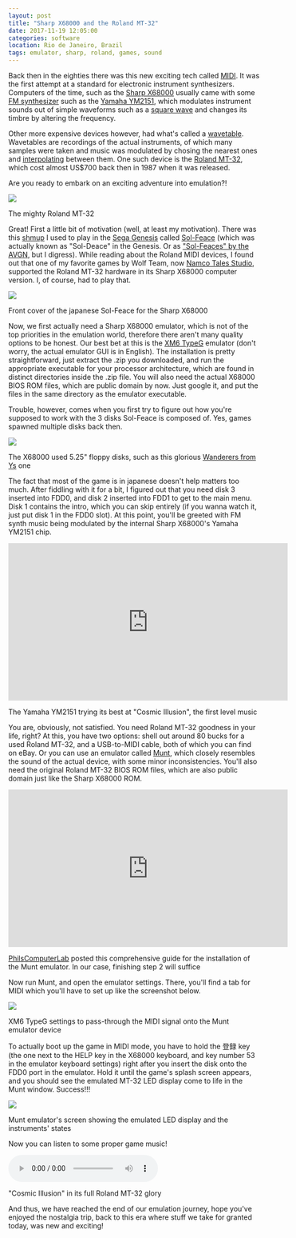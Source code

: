 ```yaml
---
layout: post
title: "Sharp X68000 and the Roland MT-32"
date: 2017-11-19 12:05:00
categories: software
location: Rio de Janeiro, Brazil
tags: emulator, sharp, roland, games, sound
---
```


Back then in the eighties there was this new exciting tech called <a href="https://en.wikipedia.org/wiki/MIDI" target="_blank">MIDI</a>. It was the first attempt at a standard for electronic instrument synthesizers. Computers of the time, such as the <a href="https://en.wikipedia.org/wiki/X68000" target="_blank">Sharp X68000</a> usually came with some <a href="https://en.wikipedia.org/wiki/Frequency_modulation_synthesis" target="_blank">FM synthesizer</a> such as the <a href="https://en.wikipedia.org/wiki/Yamaha_YM2151" target="_blank">Yamaha YM2151</a>, which modulates instrument sounds out of simple waveforms such as a <a href="https://en.wikipedia.org/wiki/Square_wave" target="_blank">square wave</a> and changes its timbre by altering the frequency.

Other more expensive devices however, had what's called a <a href="https://en.wikipedia.org/wiki/Wavetable_synthesis" target="_blank">wavetable</a>. Wavetables are recordings of the actual instruments, of which many samples were taken and music was modulated by chosing the nearest ones and <a href="https://en.wikipedia.org/wiki/Interpolation" target="_blank">interpolating</a> between them. One such device is the <a href="https://en.wikipedia.org/wiki/Roland_MT-32" target="_blank">Roland MT-32</a>, which cost almost US$700 back then in 1987 when it was released.

Are you ready to embark on an exciting adventure into emulation?!

<div class="post-image">
    <a href="{{ site.baseurl }}/img/posts/roland-mt-32.jpg" target="_blank"><img src="{{ site.baseurl }}/img/posts/roland-mt-32.jpg"/></a>
    <p class="post-image-caption">The mighty Roland MT-32</p>
</div>

<!--more-->

Great! First a little bit of motivation (well, at least my motivation). There was this <a href="https://en.wikipedia.org/wiki/Shoot_%27em_up" target="_blank">shmup</a> I used to play in the <a href="https://en.wikipedia.org/wiki/Sega_Genesis" target="_blank">Sega Genesis</a> called <a href="https://en.wikipedia.org/wiki/Sol-Feace" target="_blank">Sol-Feace</a> (which was actually known as "Sol-Deace" in the Genesis. Or as <a href="https://youtu.be/g2eH3vYbdGo?t=9m14s">"Sol-Feaces" by the AVGN</a>, but I digress). While reading about the Roland MIDI devices, I found out that one of my favorite games by Wolf Team, now <a href="https://en.wikipedia.org/wiki/Namco_Tales_Studio" target="_blank">Namco Tales Studio</a>, supported the Roland MT-32 hardware in its Sharp X68000 computer version. I, of course, had to play that.

<div class="post-image">
    <a href="{{ site.baseurl }}/img/posts/sol-feace-cover.jpg" target="_blank"><img src="{{ site.baseurl }}/img/posts/sol-feace-cover.jpg"/></a>
    <p class="post-image-caption">Front cover of the japanese Sol-Feace for the Sharp X68000</p>
</div>

Now, we first actually need a Sharp X68000 emulator, which is not of the top priorities in the emulation world, therefore there aren't many quality options to be honest. Our best bet at this is the <a href="http://www.geocities.jp/kugimoto0715/xm6g/" target="_blank">XM6 TypeG</a> emulator (don't worry, the actual emulator GUI is in English). The installation is pretty straightforward, just extract the .zip you downloaded, and run the appropriate executable for your processor architecture, which are found in distinct directories inside the .zip file. You will also need the actual X68000 BIOS ROM files, which are public domain by now. Just google it, and put the files in the same directory as the emulator executable.

Trouble, however, comes when you first try to figure out how you're supposed to work with the 3 disks Sol-Feace is composed of. Yes, games spawned multiple disks back then.

<div class="post-image">
    <a href="{{ site.baseurl }}/img/posts/ys-sharp-x68000-disk.jpg" target="_blank"><img src="{{ site.baseurl }}/img/posts/ys-sharp-x68000-disk.jpg"/></a>
    <p class="post-image-caption">The X68000 used 5.25" floppy disks, such as this glorious <a href="https://en.wikipedia.org/wiki/Ys_III:_Wanderers_from_Ys" target="_blank">Wanderers from Ys</a> one</p>
</div>

The fact that most of the game is in japanese doesn't help matters too much. After fiddling with it for a bit, I figured out that you need disk 3 inserted into FDD0, and disk 2 inserted into FDD1 to get to the main menu. Disk 1 contains the intro, which you can skip entirely (if you wanna watch it, just put disk 1 in the FDD0 slot). At this point, you'll be greeted with FM synth music being modulated by the internal Sharp X68000's Yamaha YM2151 chip.

<div class="post-image">
    <iframe width="560" height="315" src="https://www.youtube.com/embed/uUSEkM6zFUw" frameborder="0" allowfullscreen></iframe>
    <p class="post-image-caption">The Yamaha YM2151 trying its best at "Cosmic Illusion", the first level music</p>
</div>

You are, obviously, not satisfied. You need Roland MT-32 goodness in your life, right? At this, you have two options: shell out around 80 bucks for a used Roland MT-32, and a USB-to-MIDI cable, both of which you can find on eBay. Or you can use an emulator called <a href="https://github.com/munt/munt" target="_blank">Munt</a>, which closely resembles the sound of the actual device, with some minor inconsistencies. You'll also need the original Roland MT-32 BIOS ROM files, which are also public domain just like the Sharp X68000 ROM.

<div class="post-image">
    <iframe width="560" height="315" src="https://www.youtube.com/embed/j_5RWxHHVvE" frameborder="0" allowfullscreen></iframe>
    <p class="post-image-caption"><a href="https://www.philscomputerlab.com/" target="_blank">PhilsComputerLab</a> posted this comprehensive guide for the installation of the Munt emulator. In our case, finishing step 2 will suffice</p>
</div>

Now run Munt, and open the emulator settings. There, you'll find a tab for MIDI which you'll have to set up like the screenshot below.

<div class="post-image">
    <a href="{{ site.baseurl }}/img/posts/xm6-settings.png" target="_blank"><img src="{{ site.baseurl }}/img/posts/xm6-settings.png"/></a>
    <p class="post-image-caption">XM6 TypeG settings to pass-through the MIDI signal onto the Munt emulator device</p>
</div>

To actually boot up the game in MIDI mode, you have to hold the 登録 key (the one next to the HELP key in the X68000 keyboard, and key number 53 in the emulator keyboard settings) right after you insert the disk onto the FDD0 port in the emulator. Hold it until the game's splash screen appears, and you should see the emulated MT-32 LED display come to life in the Munt window. Success!!!

<div class="post-image">
    <a href="{{ site.baseurl }}/img/posts/munt-xm6.png" target="_blank"><img src="{{ site.baseurl }}/img/posts/munt-xm6.png"/></a>
    <p class="post-image-caption">Munt emulator's screen showing the emulated LED display and the instruments' states</p>
</div>

Now you can listen to some proper game music!

<div class="post-image">
    <audio src="{{ site.baseurl }}/music/cosmic-illusion-mt-32.mp3" controls="" preload="auto" autobuffer=""></audio>
    <p class="post-image-caption">"Cosmic Illusion" in its full Roland MT-32 glory</p>
</div>

And thus, we have reached the end of our emulation journey, hope you've enjoyed the nostalgia trip, back to this era where stuff we take for granted today, was new and exciting!